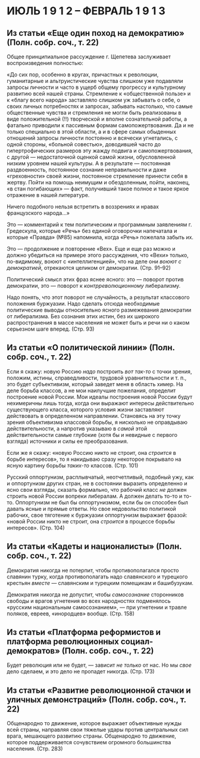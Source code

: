 # ИЮЛЬ 1 9 1 2 – ФЕВРАЛЬ 1 9 1 3

## Из статьи **«Еще один поход на демократию»** (Полн. собр. соч., т. 22)

Общее принципиальное рассуждение г. Щепетева заслуживает воспроизведения полностью:

«До сих пор, особенно в кругах, причастных к революции, гуманитарные и альтруистические чувства слишком уже подавляли запросы личности и часто в ущерб общему прогрессу и культурному развитию всей нашей страны. Стремление к «общественной пользе» и к «благу всего народа» заставляло слишком уж забывать о себе, о своих личных потребностях и запросах, забывать настолько, что самые общественные чувства и стремления не могли быть реализованы в виде положительной (!!) творческой и вполне сознательной работы, а фатально приводили к пассивным формам самопожертвования. Да и не только специально в этой области, а и в сфере самых обыденных отношений запросы личности постоянно и всячески угнетались, с одной стороны, «больной совестью», доводившей часто до гипертрофических размеров эту жажду подвига и самопожертвования, с другой — недостаточной оценкой самой жизни, обусловленной низким уровнем нашей культуры. А в результате — постоянная раздвоенность, постоянное сознание неправильности и даже «греховности» своей жизни, постоянное стремление принести себя в жертву. Пойти на помощь неимущим и обездоленным, пойти, наконец, «в стан погибающих» — факт, получивший такое полное и такое яркое отражение в нашей литературе.

Ничего подобного нельзя встретить в воззрениях и нравах французского народа…»

Это — комментарий к тем политическим и программным заявлениям г. Гредескула, которые «Речь» без единой оговорочки напечатала и которые «Правда» (№85) напомнила, когда «Речь» пожелала забыть их.

Это — продолжение и повторение «Вех». Еще и еще раз можно и должно убедиться на примере этого рассуждения, что «Вехи» только, по-видимому, воюют с «интеллигенцией», что на деле они _воюют с демократией_, отрекаются целиком от демократии. (Стр. 91–92)

Политический смысл этих фраз яснее ясного: это — поворот против демократии, это — поворот к _контрреволюционному_ либерализму.

Надо понять, что этот поворот не случайность, а результат классового положения буржуазии. Надо сделать отсюда необходимые политические выводы относительно ясного размежевания демократии от либерализма. Без сознания этих истин, без их широкого распространения в массе населения не может быть и речи ни о каком серьезном шаге вперед. (Стр. 93)

## Из статьи **«О политической линии»** (Полн. собр. соч., т. 22)

Если я скажу: новую Россию _надо_ построить _вот так-то_ с точки зрения, положим, истины, справедливости, трудовой уравнительности и т. п., это будет субъективизм, который заведет меня в область химер. На деле борьба классов, а не мои наилучшие пожелания, определит построение новой России. Мои идеалы построения новой России будут нехимеричны лишь тогда, когда они выражают интересы действительно существующего класса, которого условия жизни заставляют действовать в определенном направлении. Становясь на эту точку зрения объективизма классовой борьбы, я нисколько не оправдываю действительности, а напротив указываю в _самой_ этой действительности самые глубокие (хотя бы и невидные с первого взгляда) источники и силы ее преобразования.

Если же я скажу: «новую Россию никто не строит, она _строится_ в борьбе интересов», то я накидываю сразу некоторое покрывало на ясную картину борьбы _таких-то_ классов. (Стр. 101)

Русский оппортунизм, расплывчатый, неотчетливый, подобный ужу, как и оппортунизм других стран, не в состоянии выразить определенно и ясно свои взгляды, сказать формально, что рабочий класс _не_ должен строить новой России вопреки либералам. А должен делать то-то и то-то. Оппортунизм не был бы оппортунизмом, если бы он способен был давать ясные и прямые ответы. Но свое недовольство политикой рабочих, свое тяготение к буржуазии оппортунизм выражает фразой: «новой России никто не строит, она _строится_ в процессе борьбы интересов». (Стр. 104)

## Из статьи **«Кадеты и националисты»** (Полн. собр. соч., т. 22)

Демократия никогда не потерпит, чтобы противополагался просто славянин турку, когда противополагать надо славянского и турецкого крестьян _вместе_ — славянским и турецким помещикам и башибузукам.

Демократия никогда не допустит, чтобы _самосознание_ сторонников свободы и врагов угнетения во всех народностях подменялось «русским национальным самосознанием», — при угнетении и травле поляков, евреев, «инородцев» вообще. (Стр. 158)

## Из статьи «Платформа реформистов и платформа революционных социал-демократов» (Полн. собр. соч., т. 22)

Будет революция или не будет, — зависит _не только_ от нас. Но мы _свое_ дело сделаем, и это дело не пропадет никогда. (Стр. 173)

## Из статьи «Развитие революционной стачки и уличных демонстраций» (Полн. собр. соч., т. 22)

Общенародно то движение, которое выражает объективные нужды всей страны, направляя свои тяжелые удары против центральных сил врага, мешающего развитию страны. Общенародно то движение, которое поддерживается сочувствием огромного большинства населения. (Стр. 283)